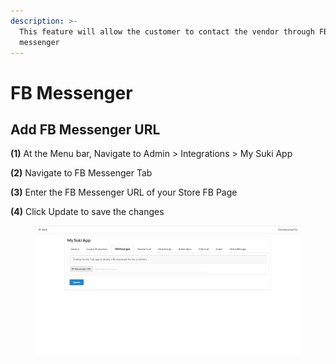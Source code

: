 ```yaml
---
description: >-
  This feature will allow the customer to contact the vendor through FB
  messenger
---
```


# FB Messenger

## Add FB Messenger URL

**(1)** At the Menu bar, Navigate to Admin > Integrations > My Suki App

**(2)** Navigate to FB Messenger Tab

**(3)** Enter the FB Messenger URL of your Store FB Page

**(4)** Click Update to save the changes

<figure><img src="../../../.gitbook/assets/1 Add fb messenger.png" alt=""><figcaption></figcaption></figure>

